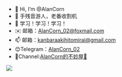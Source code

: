 - 👋 Hi, I’m @AlanCorn
- 👀 手残音游人，老番收割机
- 🌱 学习！学习！学习！
- ✉️ 邮箱：AlanCorn_02@foxmail.com
- 📫 邮箱：kanbaraakihitomirai@gmail.com
- 😊Telegram：[AlanCorn_02](https://t.me/AlanCorn_02)
- 📢Channel:[AlanCorn的不妙屋🍭](https://t.me/AlanCorn_Share)
<!---
AlanCorn/AlanCorn is a ✨ special ✨ repository because its `README.md` (this file) appears on your GitHub profile.
You can click the Preview link to take a look at your changes.
--->
![](https://github-readme-stats.vercel.app/api?username=AlanCorn&theme=dracula)

